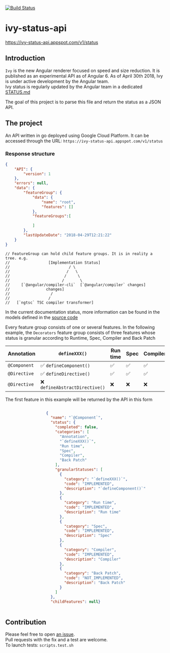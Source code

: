 [![Build Status](https://travis-ci.org/benbraou/ivy-status-api.svg?branch=main)](https://travis-ci.org/benbraou/ivy-status-api)
# ivy-status-api
https://ivy-status-api.appspot.com/v1/status

## Introduction
`Ivy` is the new Angular renderer focused on speed and size reduction. It is published as an experimental API as of Angular 6.
As of April 30th 2018, Ivy is under active development by the Angular team.  
Ivy status is regularly updated by the Angular team in a dedicated [STATUS.md](https://github.com/angular/angular/blob/master/packages/core/src/render3/STATUS.md)  

The goal of this project is to parse this file and return the status as a JSON API.

## The project
An API written in go deployed using Google Cloud Platform.
It can be accessed through the URL: `https://ivy-status-api.appspot.com/v1/status`
### Response structure

```json
{
    "API": {
        "version": 1
    },
    "errors": null,
    "data": {
        "featureGroup": {
            "data": {
                "name": "root",
                "features": []
            },
            "featureGroups":[
                
            ]
        },
        "lastUpdateDate": "2018-04-29T12:21:22"
    }
}
```

```
// FeatureGroup can hold child feature groups. It is in reality a tree. e.g.
//                 [Implementation Status]
//                          / \
//                         /   \
//                        /     \
//                       /       \
//     [`@angular/compiler-cli`  [`@angular/compiler` changes]
//                changes]
//                  /
//                 /
//   [`ngtsc` TSC compiler transformer]
```
In the current documentation status, more information can be found in the models defined in the [source code](https://github.com/benbraou/ivy-status-api/blob/main/model/feature.go)  

Every feature group consists of one or several features. In the following example, the `Decorators` feature group consists of three features whose status is granular according to Runtime, Spec, Compiler and Back Patch

| Annotation          | `defineXXX()`                  | Run time | Spec     | Compiler | Back Patch |
| -------------------- | ------------------------------ | ------- | -------- | -------- | -------- |
| `@Component`         | ✅ `defineComponent()`         |    ✅    |  ✅      |  ✅      |  ❌      |
| `@Directive`         | ✅ `defineDirective()`         |    ✅    |  ✅      |  ✅      |  ❌      |
| `@Directive`         | ❌ `defineAbstractDirective()` |    ❌    |  ❌      |  ❌      |  ❌      |

The first feature in this example will be returned by the API in this form
```json

                  {
                    "name": "`@Component`",
                    "status": {
                      "completed": false,
                      "categories": [
                        "Annotation",
                        "`defineXXX()`",
                        "Run time",
                        "Spec",
                        "Compiler",
                        "Back Patch"
                      ],
                      "granularStatuses": [
                        {
                          "category": "`defineXXX()`",
                          "code": "IMPLEMENTED",
                          "description": "`defineComponent()`"
                        },
                        {
                          "category": "Run time",
                          "code": "IMPLEMENTED",
                          "description": "Run time"
                        },
                        {
                          "category": "Spec",
                          "code": "IMPLEMENTED",
                          "description": "Spec"
                        },
                        {
                          "category": "Compiler",
                          "code": "IMPLEMENTED",
                          "description": "Compiler"
                        },
                        {
                          "category": "Back Patch",
                          "code": "NOT_IMPLEMENTED",
                          "description": "Back Patch"
                        }
                      ]
                    },
                    "childFeatures": null}
                 
```

## Contribution

Please feel free to open [an issue](https://github.com/benbraou/ivy-status-api/issues?state=open).  
Pull requests with the fix and a test are welcome.  
To launch tests: `scripts.test.sh`  



